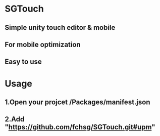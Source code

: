 # SGTouch
## Simple unity touch editor & mobile
## For mobile optimization
## Easy to use

# Usage
## 1.Open your projcet /Packages/manifest.json
## 2.Add "https://github.com/fchsg/SGTouch.git#upm" 

